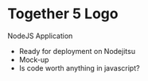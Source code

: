 # Together 5 Logo

NodeJS Application

* Ready for deployment on Nodejitsu
* Mock-up
* Is code worth anything in javascript?
